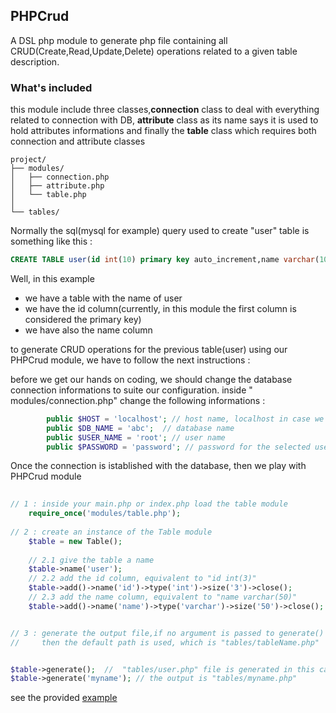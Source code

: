 ## PHPCrud
A DSL php module to generate php file containing all CRUD(Create,Read,Update,Delete) operations related to a given table description. 

### What's included 
this module include three classes,**connection** class to deal with everything related to connection with DB, **attribute** class as its name says it is used to hold attributes informations and finally the **table** class which requires both connection and attribute classes

```
project/
├── modules/
│   ├── connection.php 
│   ├── attribute.php 
│   └── table.php  
│   
└── tables/
```

Normally the sql(mysql for example) query used to create  "user" table is something like this :
​
```sql
CREATE TABLE user(id int(10) primary key auto_increment,name varchar(100));
```
Well, in this example
* we have a table with the name of user 
* we have the id column(currently, in this module  the first column is considered the primary key)
* we have also the name column


to generate CRUD operations for the previous table(user) using our PHPCrud module, we have to follow the next instructions : 

before we get our hands on coding, we should change the database connection informations to suite our configuration. 
inside " modules/connection.php" change the following informations :
​
```php
        public $HOST = 'localhost'; // host name, localhost in case we are working locally
        public $DB_NAME = 'abc';  // database name
        public $USER_NAME = 'root'; // user name 
        public $PASSWORD = 'password'; // password for the selected user 
```
Once the connection is istablished with  the database, then we play with PHPCrud  module

```php
​
// 1 : inside your main.php or index.php load the table module    
    require_once('modules/table.php');
    
// 2 : create an instance of the Table module
    $table = new Table();
    
	// 2.1 give the table a name 
	$table->name('user');
	// 2.2 add the id column, equivalent to "id int(3)"
	$table->add()->name('id')->type('int')->size('3')->close();  
	// 2.3 add the name column, equivalent to "name varchar(50)"
	$table->add()->name('name')->type('varchar')->size('50')->close();


// 3 : generate the output file,if no argument is passed to generate() method 	 
//     then the default path is used, which is "tables/tableName.php"


$table->generate();  //  "tables/user.php" file is generated in this case because the name of table is user
$table->generate('myname'); // the output is "tables/myname.php"
```  



see the provided [example](./example.php)
